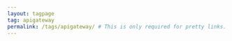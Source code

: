 ```yaml
---
layout: tagpage
tag: apigateway
permalink: /tags/apigateway/ # This is only required for pretty links.
---
```

